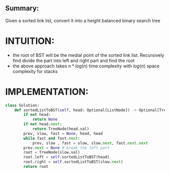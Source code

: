 ## Summary:
Given a sorted link list, convert it into a height balanced binary search tree

# INTUITION:
- the root of BST will be the medial point of the sorted link list. Recursively find divide the part into left and right part and find the root
- the above approach takes $n*log(n)$  time complexity with $log(n)$ space complexity for stacks

# IMPLEMENTATION:
```python
class Solution:
    def sortedListToBST(self, head: Optional[ListNode]) -> Optional[TreeNode]:
        if not head:
            return None
        if not head.next:
            return TreeNode(head.val)
        prev, slow, fast = None, head, head
        while fast and fast.next:
            prev, slow , fast = slow, slow.next, fast.next.next
        prev.next = None # break the left part
        root = TreeNode(slow.val)
        root.left = self.sortedListToBST(head)
        root.right = self.sortedListToBST(slow.next)
        return root
```
